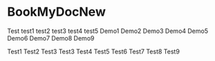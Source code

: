 # BookMyDocNew
Test 
test1
test2
test3
test4
test5
Demo1
Demo2
Demo3
Demo4
Demo5
Demo6
Demo7
Demo8
Demo9

Test1
Test2
Test3
Test3
Test4
Test5
Test6
Test7
Test8
Test9
